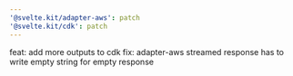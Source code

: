 ```yaml
---
'@svelte.kit/adapter-aws': patch
'@svelte.kit/cdk': patch
---
```


feat: add more outputs to cdk
fix: adapter-aws streamed response has to write empty string for empty response
